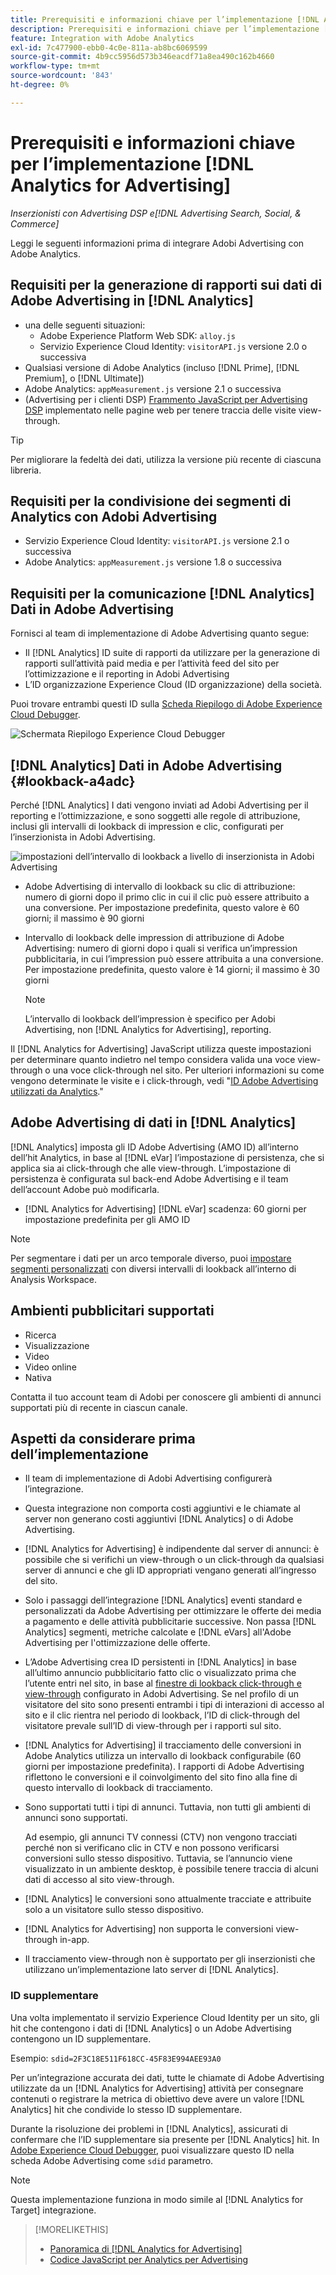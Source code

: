 ```yaml
---
title: Prerequisiti e informazioni chiave per l’implementazione [!DNL Analytics for Advertising]
description: Prerequisiti e informazioni chiave per l’implementazione [!DNL Analytics for Advertising]
feature: Integration with Adobe Analytics
exl-id: 7c477900-ebb0-4c0e-811a-ab8bc6069599
source-git-commit: 4b9cc5956d573b346eacdf71a8ea490c162b4660
workflow-type: tm+mt
source-wordcount: '843'
ht-degree: 0%

---
```


# Prerequisiti e informazioni chiave per l’implementazione [!DNL Analytics for Advertising]

*Inserzionisti con Advertising DSP e[!DNL Advertising Search, Social, & Commerce]*

Leggi le seguenti informazioni prima di integrare Adobi Advertising con Adobe Analytics.

## Requisiti per la generazione di rapporti sui dati di Adobe Advertising in [!DNL Analytics]

* una delle seguenti situazioni:
   * Adobe Experience Platform Web SDK: `alloy.js`
   * Servizio Experience Cloud Identity: `visitorAPI.js` versione 2.0 o successiva
* Qualsiasi versione di Adobe Analytics (incluso [!DNL Prime], [!DNL Premium], o [!DNL Ultimate])
* Adobe Analytics: `appMeasurement.js` versione 2.1 o successiva
* (Advertising per i clienti DSP) [Frammento JavaScript per Advertising DSP](javascript.md) implementato nelle pagine web per tenere traccia delle visite view-through.

>[!TIP]
>
>Per migliorare la fedeltà dei dati, utilizza la versione più recente di ciascuna libreria.

## Requisiti per la condivisione dei segmenti di Analytics con Adobi Advertising

* Servizio Experience Cloud Identity: `visitorAPI.js` versione 2.1 o successiva
* Adobe Analytics: `appMeasurement.js` versione 1.8 o successiva

## Requisiti per la comunicazione [!DNL Analytics] Dati in Adobe Advertising

Fornisci al team di implementazione di Adobe Advertising quanto segue:

* Il [!DNL Analytics] ID suite di rapporti da utilizzare per la generazione di rapporti sull’attività paid media e per l’attività feed del sito per l’ottimizzazione e il reporting in Adobi Advertising
* L’ID organizzazione Experience Cloud (ID organizzazione) della società.

Puoi trovare entrambi questi ID sulla [Scheda Riepilogo di Adobe Experience Cloud Debugger](https://experienceleague.adobe.com/docs/debugger/using-v2/summary.html).

![Schermata Riepilogo Experience Cloud Debugger](/help/integrations/assets/a4adc-debugger-summary.png)

## [!DNL Analytics] Dati in Adobe Advertising {#lookback-a4adc}

Perché [!DNL Analytics] I dati vengono inviati ad Adobi Advertising per il reporting e l’ottimizzazione, e sono soggetti alle regole di attribuzione, inclusi gli intervalli di lookback di impression e clic, configurati per l’inserzionista in Adobi Advertising.

![impostazioni dell’intervallo di lookback a livello di inserzionista in Adobi Advertising](/help/integrations/assets/a4adc-lookbacks.png)

* Adobe Advertising di intervallo di lookback su clic di attribuzione: numero di giorni dopo il primo clic in cui il clic può essere attribuito a una conversione. Per impostazione predefinita, questo valore è 60 giorni; il massimo è 90 giorni
* Intervallo di lookback delle impression di attribuzione di Adobe Advertising: numero di giorni dopo i quali si verifica un’impression pubblicitaria, in cui l’impression può essere attribuita a una conversione. Per impostazione predefinita, questo valore è 14 giorni; il massimo è 30 giorni

  >[!NOTE]
  >
  > L’intervallo di lookback dell’impression è specifico per Adobi Advertising, non [!DNL Analytics for Advertising], reporting.

Il [!DNL Analytics for Advertising] JavaScript utilizza queste impostazioni per determinare quanto indietro nel tempo considera valida una voce view-through o una voce click-through nel sito. Per ulteriori informazioni su come vengono determinate le visite e i click-through, vedi &quot;[ID Adobe Advertising utilizzati da Analytics](ids.md).&quot;

## Adobe Advertising di dati in [!DNL Analytics]

[!DNL Analytics] imposta gli ID Adobe Advertising (AMO ID) all’interno dell’hit Analytics, in base al [!DNL eVar] l’impostazione di persistenza, che si applica sia ai click-through che alle view-through. L’impostazione di persistenza è configurata sul back-end Adobe Advertising e il team dell’account Adobe può modificarla.

* [!DNL Analytics for Advertising] [!DNL eVar] scadenza: 60 giorni per impostazione predefinita per gli AMO ID

>[!NOTE]
>
>Per segmentare i dati per un arco temporale diverso, puoi [impostare segmenti personalizzati](https://experienceleague.adobe.com/docs/analytics/components/segmentation/segmentation-workflow/seg-build.html) con diversi intervalli di lookback all’interno di Analysis Workspace.

## Ambienti pubblicitari supportati

* Ricerca
* Visualizzazione
* Video
* Video online
* Nativa

Contatta il tuo account team di Adobi per conoscere gli ambienti di annunci supportati più di recente in ciascun canale.

## Aspetti da considerare prima dell’implementazione

* Il team di implementazione di Adobi Advertising configurerà l’integrazione.

* Questa integrazione non comporta costi aggiuntivi e le chiamate al server non generano costi aggiuntivi [!DNL Analytics] o di Adobe Advertising.

* [!DNL Analytics for Advertising] è indipendente dal server di annunci: è possibile che si verifichi un view-through o un click-through da qualsiasi server di annunci e che gli ID appropriati vengano generati all’ingresso del sito.

* Solo i passaggi dell’integrazione [!DNL Analytics] eventi standard e personalizzati da Adobe Advertising per ottimizzare le offerte dei media a pagamento e delle attività pubblicitarie successive. Non passa [!DNL Analytics] segmenti, metriche calcolate e [!DNL eVars] all&#39;Adobe Advertising per l&#39;ottimizzazione delle offerte.

* L’Adobe Advertising crea ID persistenti in [!DNL Analytics] in base all’ultimo annuncio pubblicitario fatto clic o visualizzato prima che l’utente entri nel sito, in base al [finestre di lookback click-through e view-through](#lookback-a4adc) configurato in Adobi Advertising. Se nel profilo di un visitatore del sito sono presenti entrambi i tipi di interazioni di accesso al sito e il clic rientra nel periodo di lookback, l’ID di click-through del visitatore prevale sull’ID di view-through per i rapporti sul sito.

* [!DNL Analytics for Advertising] il tracciamento delle conversioni in Adobe Analytics utilizza un intervallo di lookback configurabile (60 giorni per impostazione predefinita). I rapporti di Adobe Advertising riflettono le conversioni e il coinvolgimento del sito fino alla fine di questo intervallo di lookback di tracciamento.

* Sono supportati tutti i tipi di annunci. Tuttavia, non tutti gli ambienti di annunci sono supportati.

  Ad esempio, gli annunci TV connessi (CTV) non vengono tracciati perché non si verificano clic in CTV e non possono verificarsi conversioni sullo stesso dispositivo. Tuttavia, se l’annuncio viene visualizzato in un ambiente desktop, è possibile tenere traccia di alcuni dati di accesso al sito view-through.

* [!DNL Analytics] le conversioni sono attualmente tracciate e attribuite solo a un visitatore sullo stesso dispositivo.

* [!DNL Analytics for Advertising] non supporta le conversioni view-through in-app.

* Il tracciamento view-through non è supportato per gli inserzionisti che utilizzano un’implementazione lato server di [!DNL Analytics].

### ID supplementare

Una volta implementato il servizio Experience Cloud Identity per un sito, gli hit che contengono i dati di [!DNL Analytics] o un Adobe Advertising contengono un ID supplementare.

Esempio: `sdid=2F3C18E511F618CC-45F83E994AEE93A0`

Per un’integrazione accurata dei dati, tutte le chiamate di Adobe Advertising utilizzate da un [!DNL Analytics for Advertising] attività per consegnare contenuti o registrare la metrica di obiettivo deve avere un valore [!DNL Analytics] hit che condivide lo stesso ID supplementare.

Durante la risoluzione dei problemi in [!DNL Analytics], assicurati di confermare che l’ID supplementare sia presente per [!DNL Analytics] hit. In [Adobe Experience Cloud Debugger](https://experienceleague.adobe.com/docs/debugger/using-v2/summary.html), puoi visualizzare questo ID nella scheda Adobe Advertising come `sdid` parametro.

>[!NOTE]
>
> Questa implementazione funziona in modo simile al [!DNL Analytics for Target] integrazione.

>[!MORELIKETHIS]
>
>* [Panoramica di [!DNL Analytics for Advertising]](overview.md)
>* [Codice JavaScript per Analytics per Advertising](/help/integrations/analytics/javascript.md)
